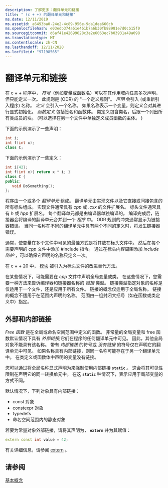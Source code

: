 ```yaml
---
description: 了解更多：翻译单元和链接
title: " (c + +) 的翻译单元和链接"
ms.date: 12/11/2019
ms.assetid: a6493ba0-24e2-4c89-956e-9da1dea660cb
ms.openlocfilehash: e03edb374a61e461b7a6b30fb88981e7d0cb15f0
ms.sourcegitcommit: d6af41e42699628c3e2e6063ec7b03931a49a098
ms.translationtype: MT
ms.contentlocale: zh-CN
ms.lasthandoff: 12/11/2020
ms.locfileid: "97198565"
---
```

# <a name="translation-units-and-linkage"></a>翻译单元和链接

在 c + + 程序中， *符号*（例如变量或函数名）可以在其作用域内任意多次声明，但只能定义一次。 此规则是 (ODR) 的 "一个定义规则"。 *声明* 会引入 (或重新引入程序) 名称。 *定义* 会引入一个名称。 如果名称表示一个变量，则定义会对其进行显式初始化。 *函数定义* 包括签名和函数体。 类定义包含类名，后跟一个列出所有类成员的块。  (可以选择在另一个文件中单独定义成员函数的主体。 ) 

下面的示例演示了一些声明：

```cpp
int i;
int f(int x);
class C;
```

下面的示例演示了一些定义：

```cpp
int i{42};
int f(int x){ return x * i; }
class C {
public:
   void DoSomething();
};
```

程序由一个或多个 *翻译单元* 组成。 翻译单元由实现文件以及它直接或间接包含的所有标头组成。 实现文件通常具有 *cpp* 或 *.cxx* 的文件扩展名。 标头文件通常具有 *h* 或 *hpp* 扩展名。 每个翻译单元都是由编译器单独编译的。 编译完成后，链接器会将编译的翻译单元合并到一个 *程序* 中。 ODR 规则的冲突通常显示为链接器错误。 当同一名称在不同的翻译单元中具有两个不同的定义时，将发生链接器错误。

通常，使变量在多个文件中可见的最佳方式是将其放在标头文件中。 然后在每个需要声明的 *cpp* 文件中添加 #include 指令。 通过在标头内容周围添加 *include 防护* ，可以确保它声明的名称只定义一次。

在 c + + 20 中， [模块](modules-cpp.md) 被引入为标头文件的改进替代方法。

在某些情况下，可能需要在 *cpp* 文件中声明全局变量或类。 在这些情况下，您需要一种方法来告诉编译器和链接器名称的 *链接* 类型。 链接类型指定对象的名称是仅适用于一个文件，还是应用于所有文件。 链接的概念仅适用于全局名称。 链接的概念不适用于在范围内声明的名称。 范围由一组封闭大括号（如在函数或类定义中）指定。

## <a name="external-vs-internal-linkage"></a>外部和内部链接

*Free 函数* 是在全局或命名空间范围中定义的函数。 非常量的全局变量和 free 函数默认情况下具有 *外部链接*;它们在程序的任何翻译单元中可见。 因此，其他全局对象不能具有该名称。 带有 *内部链接* 的符号或 *没有链接* 的符号仅在声明它的翻译单元中可见。 如果名称具有内部链接，则同一名称可能存在于另一个翻译单元中。 在类定义或函数体中声明的变量没有链接。

您可以通过将全局名称显式声明为来强制使用内部链接 **`static`** 。 这会将其可见性限制在声明它的同一转换单元中。 在这 **`static`** 种情况下，表示应用于局部变量的方式不同。

默认情况下，下列对象具有内部链接：

- const 对象
- constexpr 对象
- typedefs
- 命名空间范围内的静态对象

若要为常量对象外部链接，请将其声明为， **`extern`** 并为其赋值：

```cpp
extern const int value = 42;
```

有关详细信息，请参阅 [extern](extern-cpp.md) 。

## <a name="see-also"></a>请参阅

[基本概念](../cpp/basic-concepts-cpp.md)
